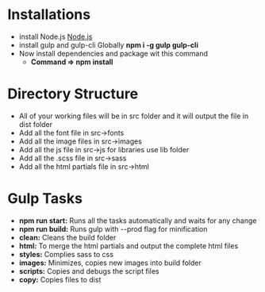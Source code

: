 # Installations

- install Node.js [Node.js](https://nodejs.org/en/)
- install gulp and gulp-cli Globally **npm i -g gulp gulp-cli**
- Now install dependencies and package wit this command
    - **Command => npm install**


# Directory Structure

- All of your working files will be in src folder and it will output the file in dist folder
- Add all the font file in src->fonts
- Add all the image files in src->images
- Add all the js file in src->js for libraries use lib folder
- Add all the .scss file in src->sass
- Add all the html partials file in src->html


# Gulp Tasks

- **npm run start:** Runs all the tasks automatically and waits for any change
- **npm run build:** Runs gulp with --prod flag for minification
- **clean:** Cleans the build folder
- **html:** To merge the html partials and output the complete html files
- **styles:** Complies sass to css
- **images:** Minimizes, copies new images into build folder
- **scripts:** Copies and debugs the script files
- **copy:** Copies files to dist
